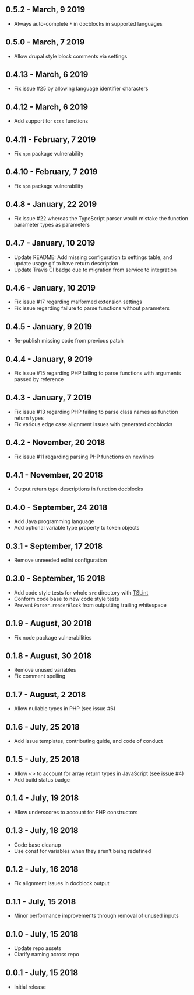 ## 0.5.2 - March, 9 2019
- Always auto-complete `*` in docblocks in supported languages

## 0.5.0 - March, 7 2019
- Allow drupal style block comments via settings

## 0.4.13 - March, 6 2019
- Fix issue #25 by allowing language identifier characters

## 0.4.12 - March, 6 2019
- Add support for `scss` functions

## 0.4.11 - February, 7 2019
- Fix `npm` package vulnerability

## 0.4.10 - February, 7 2019
- Fix `npm` package vulnerability

## 0.4.8 - January, 22 2019
- Fix issue #22 whereas the TypeScript parser would mistake the function parameter types as parameters

## 0.4.7 - January, 10 2019
- Update README: Add missing configuration to settings table, and update usage gif to have return description
- Update Travis CI badge due to migration from service to integration

## 0.4.6 - January, 10 2019
- Fix issue #17 regarding malformed extension settings
- Fix issue regarding failure to parse functions without parameters

## 0.4.5 - January, 9 2019
- Re-publish missing code from previous patch

## 0.4.4 - January, 9 2019
- Fix issue #15 regarding PHP failing to parse functions with arguments passed by reference

## 0.4.3 - January, 7 2019
- Fix issue #13 regarding PHP failing to parse class names as function return types
- Fix various edge case alignment issues with generated docblocks

## 0.4.2 - November, 20 2018
- Fix issue #11 regarding parsing PHP functions on newlines

## 0.4.1 - November, 20 2018
- Output return type descriptions in function docblocks

## 0.4.0 - September, 24 2018
- Add Java programming language
- Add optional variable type property to token objects

## 0.3.1 - September, 17 2018
- Remove unneeded eslint configuration

## 0.3.0 - September, 15 2018
- Add code style tests for whole `src` directory with [TSLint](https://palantir.github.io/tslint/)
- Conform code base to new code style tests
- Prevent `Parser.renderBlock` from outputting trailing whitespace

## 0.1.9 - August, 30 2018
- Fix node package vulnerabilities

## 0.1.8 - August, 30 2018
- Remove unused variables
- Fix comment spelling

## 0.1.7 - August, 2 2018
- Allow nullable types in PHP (see issue #6)

## 0.1.6 - July, 25 2018
- Add issue templates, contributing guide, and code of conduct

## 0.1.5 - July, 25 2018
- Allow <> to account for array return types in JavaScript (see issue #4)
- Add build status badge

## 0.1.4 - July, 19 2018
- Allow underscores to account for PHP constructors

## 0.1.3 - July, 18 2018
- Code base cleanup
- Use const for variables when they aren't being redefined

## 0.1.2 - July, 16 2018
- Fix alignment issues in docblock output

## 0.1.1 - July, 15 2018
- Minor performance improvements through removal of unused inputs

## 0.1.0 - July, 15 2018
- Update repo assets
- Clarify naming across repo

## 0.0.1 - July, 15 2018
- Initial release
